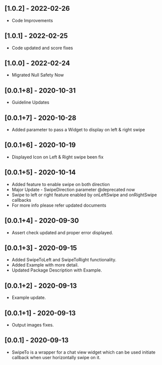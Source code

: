 ## [1.0.2] - 2022-02-26
* Code Improvements
## [1.0.1] - 2022-02-25
* Code updated and score fixes
## [1.0.0] - 2022-02-24
* Migrated Null Safety Now
## [0.0.1+8] - 2020-10-31
* Guideline Updates
## [0.0.1+7] - 2020-10-28
* Added parameter to pass a Widget to display on left & right swipe
## [0.0.1+6] - 2020-10-19
* Displayed Icon on Left & Right swipe been fix
## [0.0.1+5] - 2020-10-14
* Added feature to enable swipe on both direction
* Major Update - SwipeDirection parameter @deprecated now
* Swipe to left or right feature enabled by onLeftSwipe and onRightSwipe callbacks
* For more info please refer updated documents
## [0.0.1+4] - 2020-09-30
* Assert check updated and proper error displayed.
## [0.0.1+3] - 2020-09-15
* Added SwipeToLeft and SwipeToRight functionality.
* Added Example with more detail.
* Updated Package Description with Example.
## [0.0.1+2] - 2020-09-13
* Example update.
## [0.0.1+1] - 2020-09-13
* Output images fixes.
## [0.0.1] - 2020-09-13
* SwipeTo is a wrapper for a chat view widget which can be used initiate callback when user horizontally swipe on it.
